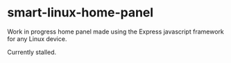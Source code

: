 # smart-linux-home-panel
Work in progress home panel made using the Express javascript framework for any Linux device.

Currently stalled.

